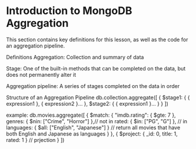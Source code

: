 # Introduction to MongoDB Aggregation
This section contains key definitions for this lesson, as well as the code for an aggregation pipeline.

Definitions
Aggregation: Collection and summary of data

Stage: One of the built-in methods that can be completed on the data, but does not permanently alter it

Aggregation pipeline: A series of stages completed on the data in order

Structure of an Aggregation Pipeline
db.collection.aggregate([
    {
        $stage1: {
            { expression1 },
            { expression2 }...
        },
        $stage2: {
            { expression1 }...
        }
    }
])

example:
db.movies.aggregate([
    {
        $match: {
            "imdb.rating": { $gte: 7 },
            genres: { $nin: ["Crime", "Horror"] },// not in
            rated: { $in: ["PG", "G"] }, // in
            languages: { $all: ["English", "Japanese"] } // return all movies that have both English and Japanese as languages
        }
    },
    {
        $project: {
            _id: 0,
            title: 1,
            rated: 1
        } // prjection
    }
])